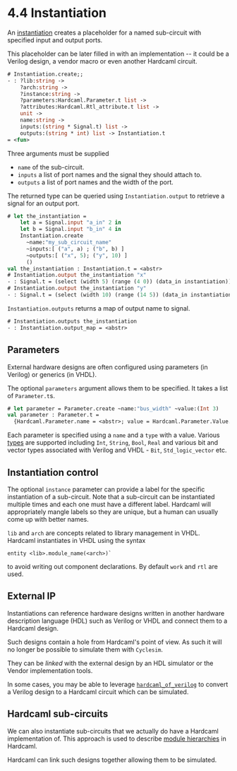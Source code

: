 # 4.4 Instantiation

<!--
```ocaml
# Hardcaml.Caller_id.set_mode Disabled
- : unit = ()
```
-->

An
[instantiation](https://ocaml.org/p/hardcaml/latest/doc/Hardcaml/Instantiation/index.html)
creates a placeholder for a named sub-circuit with specified input and output ports.

This placeholder can be later filled in with an implementation -- it could be a Verilog
design, a vendor macro or even another Hardcaml circuit.

<!--
```ocaml
# open Base
# open Hardcaml
```
-->

```ocaml
# Instantiation.create;;
- : ?lib:string ->
    ?arch:string ->
    ?instance:string ->
    ?parameters:Hardcaml.Parameter.t list ->
    ?attributes:Hardcaml.Rtl_attribute.t list ->
    unit ->
    name:string ->
    inputs:(string * Signal.t) list ->
    outputs:(string * int) list -> Instantiation.t
= <fun>
```

Three arguments must be supplied

- `name` of the sub-circuit.
- `inputs` a list of port names and the signal they should attach to.
- `outputs` a list of port names and the width of the port.

The returned type can be queried using `Instantiation.output` to retrieve a signal for an
output port.

```ocaml
# let the_instantiation =
    let a = Signal.input "a_in" 2 in
    let b = Signal.input "b_in" 4 in
    Instantiation.create
      ~name:"my_sub_circuit_name"
      ~inputs:[ ("a", a) ; ("b", b) ]
      ~outputs:[ ("x", 5); ("y", 10) ]
      ()
val the_instantiation : Instantiation.t = <abstr>
# Instantiation.output the_instantiation "x"
- : Signal.t = (select (width 5) (range (4 0)) (data_in instantiation))
# Instantiation.output the_instantiation "y"
- : Signal.t = (select (width 10) (range (14 5)) (data_in instantiation))
```

`Instantiation.outputs` returns a map of output name to signal.

```ocaml
# Instantiation.outputs the_instantiation
- : Instantiation.output_map = <abstr>
```

## Parameters

External hardware designs are often configured using parameters (in Verilog) or generics
(in VHDL).

The optional `parameters` argument allows them to be specified. It takes a list of
`Parameter.t`s.

```ocaml
# let parameter = Parameter.create ~name:"bus_width" ~value:(Int 3)
val parameter : Parameter.t =
  {Hardcaml.Parameter.name = <abstr>; value = Hardcaml.Parameter.Value.Int 3}
```

Each parameter is specified using a `name` and a `type` with a value. Various
[types](https://ocaml.org/p/hardcaml/latest/doc/Hardcaml/Parameter/Value/index.html) are
supported including `Int`, `String`, `Bool`, `Real` and various bit and vector types
associated with Verilog and VHDL - `Bit`, `Std_logic_vector` etc.

## Instantiation control

The optional `instance` parameter can provide a label for the specific instantiation of a
sub-circuit. Note that a sub-circuit can be instantiated multiple times and each one must
have a different label. Hardcaml will appropriately mangle labels so they are unique, but
a human can usually come up with better names.

`lib` and `arch` are concepts related to library management in VHDL. Hardcaml instantiates
in VHDL using the syntax

```
entity <lib>.module_name(<arch>)`
```

to avoid writing out component declarations. By default `work` and `rtl` are used.

## External IP

Instantiations can reference hardware designs written in another hardware description
language (HDL) such as Verilog or VHDL and connect them to a Hardcaml design.

Such designs contain a hole from Hardcaml's point of view. As such it will no longer be
possible to simulate them with `Cyclesim`.

They can be *linked* with the external design by an HDL simulator or the Vendor
implementation tools.

In some cases, you may be able to leverage
[`hardcaml_of_verilog`](http://github.com/janestreet/hardcaml_of_verilog) to convert a
Verilog design to a Hardcaml circuit which can be simulated.

## Hardcaml sub-circuits

We can also instantiate sub-circuits that we actually do have a Hardcaml implementation
of. This approach is used to describe [module hierarchies](module_hierarchy.md) in
Hardcaml.

Hardcaml can link such designs together allowing them to be simulated.
